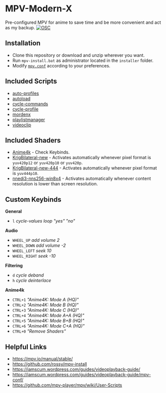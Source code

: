 # MPV-Modern-X
Pre-configured MPV for anime to save time and be more convenient and act as my backup.
[![OSC](https://github.com/cyl0/mpv-osc-morden-x/blob/main/preview.png "OSC")](https://github.com/cyl0/mpv-osc-morden-x "OSC")
## Installation
- Clone this repository or download and unzip wherever you want.
- Run `mpv-install.bat` as administrator located in the `installer` folder.
- Modify [`mpv.conf`](https://github.com/Raventhicc/MPV-Morden-X/blob/main/portable_config/mpv.conf "mpv.conf")  according to your preferences.

## Included Scripts
- [auto-profiles](https://github.com/Moodkiller/MPV-Made-Easy/blob/master/scripts/auto-profiles.lua "auto-profiles")
- [autoload](https://github.com/mpv-player/mpv/blob/master/TOOLS/lua/autoload.lua "autoload")
- [cycle-commands](https://github.com/CogentRedTester/mpv-scripts/blob/master/cycle-commands.lua "cycle-commands")
- [cycle-profile](https://github.com/CogentRedTester/mpv-scripts/blob/master/cycle-profile.lua "cycle-profile")
- [mordenx](https://github.com/cyl0/mpv-osc-morden-x "mordenx")
- [playlistmanager](https://github.com/jonniek/mpv-playlistmanager "playlistmanager")
- [videoclip](https://github.com/Ajatt-Tools/videoclip "videoclip")

## Included Shaders
- [Anime4k](https://github.com/bloc97/Anime4K "Anime4k") - Check Keybinds.
- [KrigBilateral-new](https://github.com/Ichunjo/mpv-config/tree/master/Shaders "KrigBilateral-new") - Activates automatically whenever pixel format is `yuv420p12` or `yuv420p10` or `yuv420p`.
- [KrigBilateral-new-444](https://github.com/Ichunjo/mpv-config/tree/master/Shaders "KrigBilateral-new-444") - Activates automatically whenever pixel format is `yuv444p10`.
- [nnedi3-nns256-win8x4](https://github.com/bjin/mpv-prescalers/blob/master/nnedi3-nns256-win8x4.hook "nnedi3-nns256-win8x4") - Activates automatically whenever content resolution is lower than screen resolution.

## Custom Keybinds
**General**
- `l` *cycle-values loop "yes" "no"*

**Audio**
- `WHEEL_UP`     *add volume 2*
- `WHEEL_DOWN`   *add volume -2*
- `WHEEL_LEFT`   *seek 10*
- `WHEEL_RIGHT`  *seek -10*

**Filtering**
- `d` *cycle deband*
- `h` *cycle deinterlace*

**Anime4k**
- `CTRL+1` *"Anime4K: Mode A (HQ)"*
- `CTRL+2` *"Anime4K: Mode B (HQ)"*
- `CTRL+3` *"Anime4K: Mode C (HQ)"*
- `CTRL+4` *"Anime4K: Mode A+A (HQ)"*
- `CTRL+5` *"Anime4K: Mode B+B (HQ)"*
- `CTRL+6` *"Anime4K: Mode C+A (HQ)"*
- `CTRL+0` *"Remove Shaders"*

## Helpful Links
- https://mpv.io/manual/stable/
- https://github.com/rossy/mpv-install
- https://iamscum.wordpress.com/guides/videoplayback-guide/
- https://iamscum.wordpress.com/guides/videoplayback-guide/mpv-conf/
- https://github.com/mpv-player/mpv/wiki/User-Scripts
